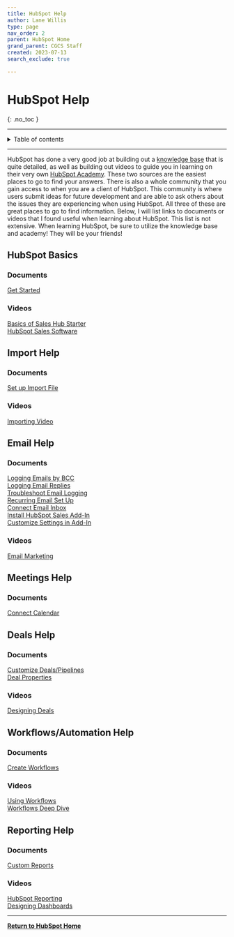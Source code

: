 ```yaml
---
title: HubSpot Help
author: Lane Willis
type: page
nav_order: 2
parent: HubSpot Home
grand_parent: CGCS Staff
created: 2023-07-13
search_exclude: true

---
```


# HubSpot Help
{: .no_toc }

---

<details closed markdown="block">
  <summary>
    Table of contents
  </summary>
  {: .text-delta }
1. TOC
{:toc}
</details>

---

HubSpot has done a very good job at building out a [knowledge base](https://knowledge.hubspot.com/get-started) that is quite detailed, as well as building out videos to guide you in learning on their very own [HubSpot Academy](https://app.hubspot.com/academy/22192554?LC004=Control). These two sources are the easiest places to go to find your answers. There is also a whole community that you gain access to when you are a client of HubSpot. This community is where users submit ideas for future development and are able to ask others about the issues they are experiencing when using HubSpot. All three of these are great places to go to find information. Below, I will list links to documents or videos that I found useful when learning about HubSpot. This list is not extensive. When learning HubSpot, be sure to utilize the knowledge base and academy! They will be your friends!

## HubSpot Basics

### Documents
[Get Started](https://knowledge.hubspot.com/get-started)  

### Videos
[Basics of Sales Hub Starter](https://app.hubspot.com/academy/22192554/tracks/44/intro)  
[HubSpot Sales Software](https://app.hubspot.com/academy/22192554/tracks/12/intro)  

## Import Help

### Documents
[Set up Import File](https://knowledge.hubspot.com/crm-setup/set-up-your-import-file?_ga=2.142504369.2090959854.1655392269-583420909.1655392269)  

### Videos
[Importing Video](https://app.hubspot.com/academy/22192554/lessons/192/1876)  

## Email Help

### Documents
[Logging Emails by BCC](https://knowledge.hubspot.com/settings/log-email-in-your-crm-with-the-bcc-or-forwarding-address)  
[Logging Email Replies](https://knowledge.hubspot.com/email/log-email-replies-in-the-crm)  
[Troubleshoot Email Logging](https://knowledge.hubspot.com/email-tracking/troubleshooting-the-hubspot-sales-office-365-add-in#emails-are-not-being-tracked)  
[Recurring Email Set Up](https://blog.orangemarketing.com/how-to-send-automated-recurring-emails-using-hubspot-workflows)  
[Connect Email Inbox](https://knowledge.hubspot.com/email-tracking/connect-your-inbox-to-hubspot)  
[Install HubSpot Sales Add-In](https://knowledge.hubspot.com/connected-email/how-to-install-hubspot-sales)  
[Customize Settings in Add-In](https://knowledge.hubspot.com/email-tracking/customize-your-hubspot-sales-office-365-add-in)  

### Videos
[Email Marketing](https://app.hubspot.com/academy/22192554/tracks/11/intro)

## Meetings Help

### Documents
[Connect Calendar](https://knowledge.hubspot.com/meetings-tool/use-meetings)  

## Deals Help

### Documents

[Customize Deals/Pipelines](https://knowledge.hubspot.com/crm-deals/set-up-and-customize-your-deal-pipelines-and-deal-stages)  
[Deal Properties](https://knowledge.hubspot.com/crm-deals/hubspots-default-deal-properties)  

### Videos
[Designing Deals](https://app.hubspot.com/academy/22192554/lessons/20/2424)  

## Workflows/Automation Help

### Documents
[Create Workflows](https://knowledge.hubspot.com/workflows/create-workflows)  

### Videos
[Using Workflows](https://app.hubspot.com/academy/22192554/lessons/589/2943?language=EN)  
[Workflows Deep Dive](https://app.hubspot.com/academy/22192554/lessons/1002820/4222)  

## Reporting Help

### Documents
[Custom Reports](https://knowledge.hubspot.com/reports/create-custom-reports)  

### Videos
[HubSpot Reporting](https://app.hubspot.com/academy/22192554/tracks/98/intro)  
[Designing Dashboards](https://app.hubspot.com/academy/22192554/lessons/726/3702)  

---

**[Return to HubSpot Home](/cgcs-staff-information/hubspot/hubspot.html)**
